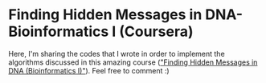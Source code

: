 # Finding Hidden Messages in DNA-Bioinformatics I (Coursera)

Here, I'm sharing the codes that I wrote in order to implement the algorithms discussed in this amazing course (["Finding Hidden Messages in DNA (Bioinformatics I)"](https://www.coursera.org/learn/dna-analysis)).
Feel free to comment :)
